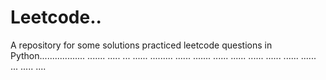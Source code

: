 # Leetcode..
A repository for some solutions practiced leetcode questions in Python.................. ....... ..... ... ...... ......... ...... ....... ...... ...... ...... ...... ...... ...... ... ..... ....
